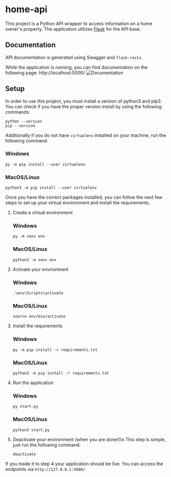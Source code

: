 # home-api
This project is a Python API wrapper to access information on a home owner's property. The application utilizes [Flask](https://flask.palletsprojects.com/en/2.0.x/) for the API base.

## Documentation
API documentation is generated using Swagger and `flask-restx`.

While the application is running, you can find documentation on the following page: http://localhost:5000/
![Documentation](https://i.imgur.com/4H8eulV.png)

## Setup
In order to use this project, you must install a version of python3 and pip3. You can check if you have the proper version install by using the following commands: 
```
python --version
pip --version
```
Additionally if you do not have `virtualenv` installed on your machine, run the following command:

### Windows
```
py -m pip install --user virtualenv
```
### MacOS/Linux
```
python3 -m pip install --user virtualenv
```
Once you have the correct packages installed, you can follow the next few steps to set up your virtual environment and install the requirements.
1. Create a virtual environment
   ### Windows
   ```
   py -m venv env
   ```
   ### MacOS/Linux
   ```
   python3 -m venv env
   ```
2. Activate your environment
   ### Windows
   ```
   .\env\Scripts\activate
   ```
   ### MacOS/Linux
   ```
   source env/bin/activate
   ```
3. Install the requirements
   ### Windows
   ```
   py -m pip install -r requirements.txt
   ```
   ### MacOS/Linux
   ```
   python3 -m pip install -r requirements.txt
   ```
4. Run the application
   ### Windows
   ```
   py start.py
   ```
   ### MacOS/Linux
   ```
   python3 start.py
   ```
5. Deactivate your environment (when you are done!)\n
   This step is simple, just run the following command:
   ```
   deactivate
   ```

If you made it to step 4 your application should be live. You can access the endpoints via `http://127.0.0.1:5000/`.